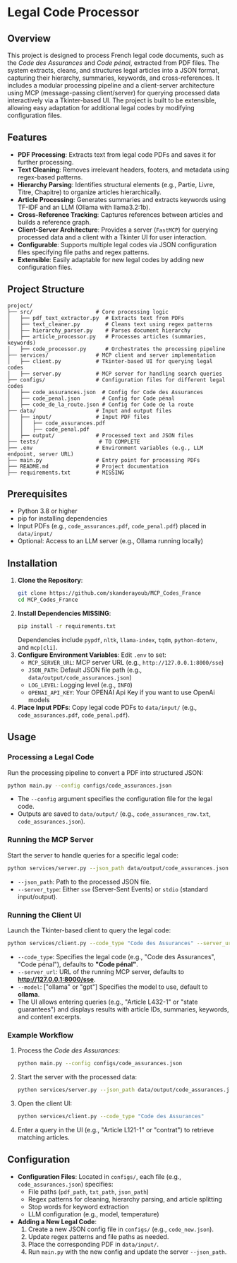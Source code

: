 # Legal Code Processor

## Overview
This project is designed to process French legal code documents, such as the *Code des Assurances* and *Code pénal*, extracted from PDF files. The system extracts, cleans, and structures legal articles into a JSON format, capturing their hierarchy, summaries, keywords, and cross-references. It includes a modular processing pipeline and a client-server architecture using MCP (message-passing client/server) for querying processed data interactively via a Tkinter-based UI. The project is built to be extensible, allowing easy adaptation for additional legal codes by modifying configuration files.

## Features
- **PDF Processing**: Extracts text from legal code PDFs and saves it for further processing.
- **Text Cleaning**: Removes irrelevant headers, footers, and metadata using regex-based patterns.
- **Hierarchy Parsing**: Identifies structural elements (e.g., Partie, Livre, Titre, Chapitre) to organize articles hierarchically.
- **Article Processing**: Generates summaries and extracts keywords using TF-IDF and an LLM (Ollama with llama3.2:1b).
- **Cross-Reference Tracking**: Captures references between articles and builds a reference graph.
- **Client-Server Architecture**: Provides a server (`FastMCP`) for querying processed data and a client with a Tkinter UI for user interaction.
- **Configurable**: Supports multiple legal codes via JSON configuration files specifying file paths and regex patterns.
- **Extensible**: Easily adaptable for new legal codes by adding new configuration files.

## Project Structure
```
project/
├── src/                    # Core processing logic
│   ├── pdf_text_extractor.py  # Extracts text from PDFs
│   ├── text_cleaner.py        # Cleans text using regex patterns
│   ├── hierarchy_parser.py    # Parses document hierarchy
│   ├── article_processor.py   # Processes articles (summaries, keywords)
│   ├── code_processor.py      # Orchestrates the processing pipeline
├── services/               # MCP client and server implementation
│   ├── client.py           # Tkinter-based UI for querying legal codes
│   ├── server.py           # MCP server for handling search queries
├── configs/                # Configuration files for different legal codes
│   ├── code_assurances.json  # Config for Code des Assurances
│   ├── code_penal.json       # Config for Code pénal
│   ├── code_de_la_route.json # Config for Code de la route
├── data/                   # Input and output files
│   ├── input/              # Input PDF files
│   │   ├── code_assurances.pdf  
│   │   ├── code_penal.pdf  
│   ├── output/             # Processed text and JSON files
├── tests/                   # TO COMPLETE
├── .env                    # Environment variables (e.g., LLM endpoint, server URL)
├── main.py                 # Entry point for processing PDFs
├── README.md               # Project documentation
├── requirements.txt        # MISSING
```

## Prerequisites
- Python 3.8 or higher
- pip for installing dependencies
- Input PDFs (e.g., `code_assurances.pdf`, `code_penal.pdf`) placed in `data/input/`
- Optional: Access to an LLM server (e.g., Ollama running locally)

## Installation
1. **Clone the Repository**:
   ```bash
   git clone https://github.com/skanderayoub/MCP_Codes_France
   cd MCP_Codes_France
   ```
2. **Install Dependencies MISSING**:
   ```bash
   pip install -r requirements.txt
   ```
   Dependencies include `pypdf`, `nltk`, `llama-index`, `tqdm`, `python-dotenv`, and `mcp[cli]`.
3. **Configure Environment Variables**:
   Edit `.env` to set:
   - `MCP_SERVER_URL`: MCP server URL (e.g., `http://127.0.0.1:8000/sse`)
   - `JSON_PATH`: Default JSON file path (e.g., `data/output/code_assurances.json`)
   - `LOG_LEVEL`: Logging level (e.g., `INFO`)
   - `OPENAI_API_KEY`: Your OPENAI Api Key if you want to use OpenAi models
4. **Place Input PDFs**:
   Copy legal code PDFs to `data/input/` (e.g., `code_assurances.pdf`, `code_penal.pdf`).

## Usage
### Processing a Legal Code
Run the processing pipeline to convert a PDF into structured JSON:
```bash
python main.py --config configs/code_assurances.json
```
- The `--config` argument specifies the configuration file for the legal code.
- Outputs are saved to `data/output/` (e.g., `code_assurances_raw.txt`, `code_assurances.json`).

### Running the MCP Server
Start the server to handle queries for a specific legal code:
```bash
python services/server.py --json_path data/output/code_assurances.json --server_type sse
```
- `--json_path`: Path to the processed JSON file.
- `--server_type`: Either `sse` (Server-Sent Events) or `stdio` (standard input/output).

### Running the Client UI
Launch the Tkinter-based client to query the legal code:
```bash
python services/client.py --code_type "Code des Assurances" --server_url http://127.0.0.1:8000/sse --model ollama
```
- `--code_type`: Specifies the legal code (e.g., "Code des Assurances", "Code pénal"), defaults to **"Code pénal"**.
- `--server_url`: URL of the running MCP server, defaults to **http://127.0.0.1:8000/sse**.
- `--model`: ["ollama" or "gpt"] Specifies the model to use, default to **ollama**.
- The UI allows entering queries (e.g., "Article L432-1" or "state guarantees") and displays results with article IDs, summaries, keywords, and content excerpts.


### Example Workflow
1. Process the *Code des Assurances*:
   ```bash
   python main.py --config configs/code_assurances.json
   ```
2. Start the server with the processed data:
   ```bash
   python services/server.py --json_path data/output/code_assurances.json
   ```
3. Open the client UI:
   ```bash
   python services/client.py --code_type "Code des Assurances"
   ```
4. Enter a query in the UI (e.g., "Article L121-1" or "contrat") to retrieve matching articles.

## Configuration
- **Configuration Files**: Located in `configs/`, each file (e.g., `code_assurances.json`) specifies:
  - File paths (`pdf_path`, `txt_path`, `json_path`)
  - Regex patterns for cleaning, hierarchy parsing, and article splitting
  - Stop words for keyword extraction
  - LLM configuration (e.g., model, temperature)
- **Adding a New Legal Code**:
  1. Create a new JSON config file in `configs/` (e.g., `code_new.json`).
  2. Update regex patterns and file paths as needed.
  3. Place the corresponding PDF in `data/input/`.
  4. Run `main.py` with the new config and update the server `--json_path`.